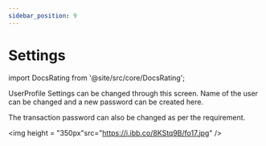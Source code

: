 ```yaml
---
sidebar_position: 9
---
```


#  Settings

import DocsRating from '@site/src/core/DocsRating';

UserProfile Settings can be changed through this screen. Name of the user can be changed and a new password can be created here. 

The transaction password can also be changed as per the requirement.

<p align="center">

<img height = "350px"src="https://i.ibb.co/8KStq9B/fo17.jpg" /> 
</p>



<DocsRating pageName="FO settings"/>
